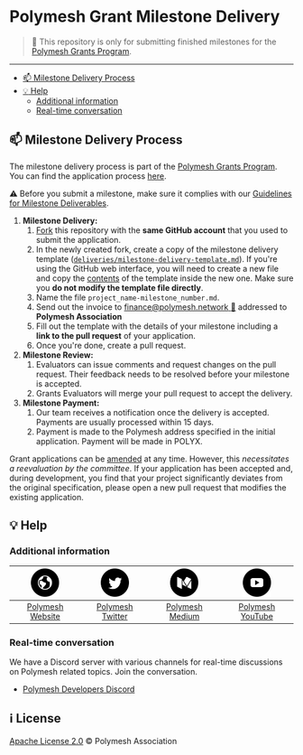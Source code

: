 # Polymesh Grant Milestone Delivery <!-- omit in toc -->

> **:loudspeaker:** This repository is only for submitting finished milestones for the [Polymesh Grants Program](https://github.com/PolymeshAssociation/Grants-Program).

---

- [:mailbox: Milestone Delivery Process](#mailbox-milestone-delivery-process)
- [:bulb: Help](#bulb-help)
  - [Additional information](#additional-information)
  - [Real-time conversation](#real-time-conversation)

## :mailbox: Milestone Delivery Process

The milestone delivery process is part of the [Polymesh Grants Program](https://github.com/PolymeshAssociation/Grants-Program). You can find the application process [here](https://github.com/PolymeshAssociation/Grants-Program/blob/main/README.md#pencil-process).  

:warning: Before you submit a milestone, make sure it complies with our [Guidelines for Milestone Deliverables](https://github.com/PolymeshAssociation/Grants-Program/blob/main/docs/milestone-deliverables-guidelines.md).

1. **Milestone Delivery:**
   1. [Fork](https://github.com/PolymeshAssociation/Grant-Milestone-Delivery/fork) this repository with the **same GitHub account** that you used to submit the application.
   2. In the newly created fork, create a copy of the milestone delivery template ([`deliveries/milestone-delivery-template.md`](deliveries/milestone-delivery-template.md)). If you're using the GitHub web interface, you will need to create a new file and copy the [contents](https://raw.githubusercontent.com/PolymeshAssociation/Grant-Milestone-Delivery/main/deliveries/milestone-delivery-template.md) of the template inside the new one. Make sure you **do not modify the template file directly**.
   3. Name the file `project_name-milestone_number.md`.
   4. Send out the invoice to [finance@polymesh.network :pencil:](mailto:finance@polymesh.network) addressed to **Polymesh Association**
   5. Fill out the template with the details of your milestone including a **link to the pull request** of your application.
   6. Once you're done, create a pull request.
2. **Milestone Review:**
   1. Evaluators can issue comments and request changes on the pull request. Their feedback needs to be resolved before your milestone is accepted.
   2. Grants Evaluators will merge your pull request to accept the delivery.
3. **Milestone Payment:**
   1. Our team receives a notification once the delivery is accepted. Payments are usually processed within 15 days.
   2. Payment is made to the Polymesh address specified in the initial application. Payment will be made in POLYX.

Grant applications can be [amended](https://github.com/PolymeshAssociation/Grants-Program#changes-to-a-grant-after-approval) at any time. However, this _necessitates a reevaluation by the committee_. If your application has been accepted and, during development, you find that your project significantly deviates from the original specification, please open a new pull request that modifies the existing application.

## :bulb: Help

### Additional information

| <img src="src/web.png?s=50" width="50"> | <img src="src/twitter.png?s=50" width="50"> | <img src="src/medium.png?s=50" width="50"> | <img src="src/youtube-play.png?s=50" width="50"> |
| :-: | :-: | :-: | :-: |
| [Polymesh Website](https://polymesh.network) | [Polymesh Twitter](https://twitter.com/PolymeshNetwork/) | [Polymesh Medium](https://polymesh.network/blog) | [Polymesh YouTube](https://www.youtube.com/c/PolymeshNetwork) |

### Real-time conversation

We have a Discord server with various channels for real-time discussions on Polymesh related topics. Join the conversation.

- [Polymesh Developers Discord](https://discord.gg/ud2deWAnyt)
## :information_source: License<!-- omit in toc -->

[Apache License 2.0](LICENSE) © Polymesh Association
